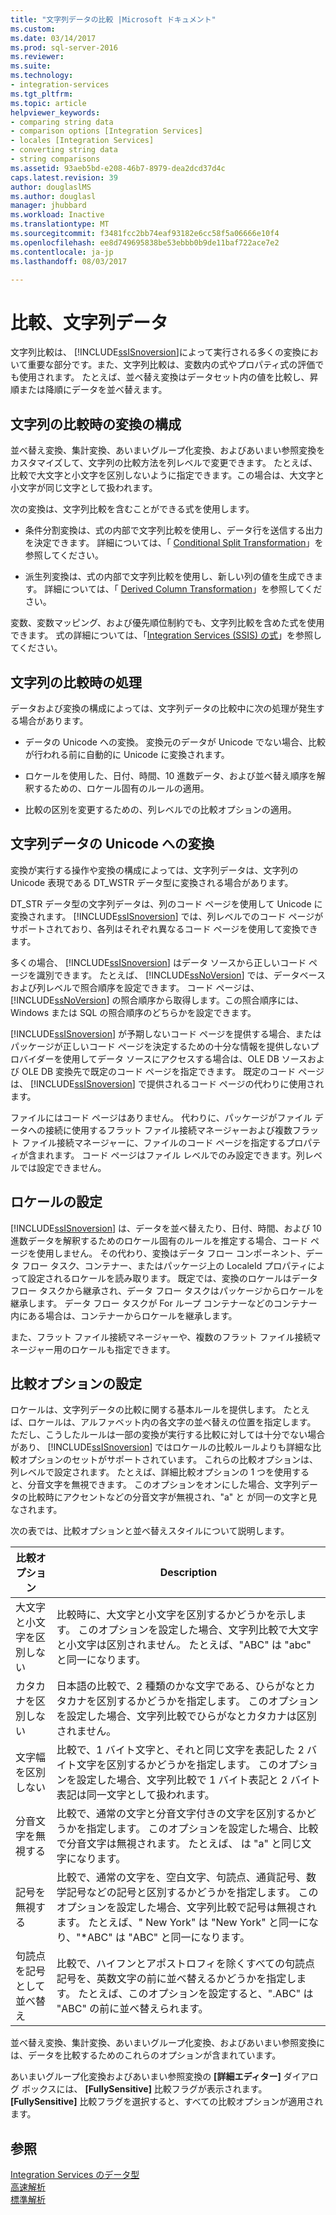 ```yaml
---
title: "文字列データの比較 |Microsoft ドキュメント"
ms.custom: 
ms.date: 03/14/2017
ms.prod: sql-server-2016
ms.reviewer: 
ms.suite: 
ms.technology:
- integration-services
ms.tgt_pltfrm: 
ms.topic: article
helpviewer_keywords:
- comparing string data
- comparison options [Integration Services]
- locales [Integration Services]
- converting string data
- string comparisons
ms.assetid: 93aeb5bd-e208-46b7-8979-dea2dcd37d4c
caps.latest.revision: 39
author: douglaslMS
ms.author: douglasl
manager: jhubbard
ms.workload: Inactive
ms.translationtype: MT
ms.sourcegitcommit: f3481fcc2bb74eaf93182e6cc58f5a06666e10f4
ms.openlocfilehash: ee8d749695838be53ebbb0b9de11baf722ace7e2
ms.contentlocale: ja-jp
ms.lasthandoff: 08/03/2017

---
```

# <a name="comparing-string-data"></a>比較、文字列データ
  文字列比較は、 [!INCLUDE[ssISnoversion](../../includes/ssisnoversion-md.md)]によって実行される多くの変換において重要な部分です。また、文字列比較は、変数内の式やプロパティ式の評価でも使用されます。 たとえば、並べ替え変換はデータセット内の値を比較し、昇順または降順にデータを並べ替えます。  
  
## <a name="configuring-transformations-for-string-comparisons"></a>文字列の比較時の変換の構成  
 並べ替え変換、集計変換、あいまいグループ化変換、およびあいまい参照変換をカスタマイズして、文字列の比較方法を列レベルで変更できます。 たとえば、比較で大文字と小文字を区別しないように指定できます。この場合は、大文字と小文字が同じ文字として扱われます。  
  
 次の変換は、文字列比較を含むことができる式を使用します。  
  
-   条件分割変換は、式の内部で文字列比較を使用し、データ行を送信する出力を決定できます。 詳細については、「 [Conditional Split Transformation](../../integration-services/data-flow/transformations/conditional-split-transformation.md)」を参照してください。  
  
-   派生列変換は、式の内部で文字列比較を使用し、新しい列の値を生成できます。 詳細については、「 [Derived Column Transformation](../../integration-services/data-flow/transformations/derived-column-transformation.md)」を参照してください。  
  
 変数、変数マッピング、および優先順位制約でも、文字列比較を含めた式を使用できます。 式の詳細については、「[Integration Services &#40;SSIS&#41; の式](../../integration-services/expressions/integration-services-ssis-expressions.md)」を参照してください。  
  
## <a name="processing-during-string-comparison"></a>文字列の比較時の処理  
 データおよび変換の構成によっては、文字列データの比較中に次の処理が発生する場合があります。  
  
-   データの Unicode への変換。 変換元のデータが Unicode でない場合、比較が行われる前に自動的に Unicode に変換されます。  
  
-   ロケールを使用した、日付、時間、10 進数データ、および並べ替え順序を解釈するための、ロケール固有のルールの適用。  
  
-   比較の区別を変更するための、列レベルでの比較オプションの適用。  
  
## <a name="converting-string-data-to-unicode"></a>文字列データの Unicode への変換  
 変換が実行する操作や変換の構成によっては、文字列データは、文字列の Unicode 表現である DT_WSTR データ型に変換される場合があります。  
  
 DT_STR データ型の文字列データは、列のコード ページを使用して Unicode に変換されます。 [!INCLUDE[ssISnoversion](../../includes/ssisnoversion-md.md)] では、列レベルでのコード ページがサポートされており、各列はそれぞれ異なるコード ページを使用して変換できます。  
  
 多くの場合、 [!INCLUDE[ssISnoversion](../../includes/ssisnoversion-md.md)] はデータ ソースから正しいコード ページを識別できます。 たとえば、 [!INCLUDE[ssNoVersion](../../includes/ssnoversion-md.md)] では、データベースおよび列レベルで照合順序を設定できます。 コード ページは、 [!INCLUDE[ssNoVersion](../../includes/ssnoversion-md.md)] の照合順序から取得します。この照合順序には、Windows または SQL の照合順序のどちらかを設定できます。  
  
 [!INCLUDE[ssISnoversion](../../includes/ssisnoversion-md.md)] が予期しないコード ページを提供する場合、またはパッケージが正しいコード ページを決定するための十分な情報を提供しないプロバイダーを使用してデータ ソースにアクセスする場合は、OLE DB ソースおよび OLE DB 変換先で既定のコード ページを指定できます。 既定のコード ページは、 [!INCLUDE[ssISnoversion](../../includes/ssisnoversion-md.md)] で提供されるコード ページの代わりに使用されます。  
  
 ファイルにはコード ページはありません。 代わりに、パッケージがファイル データへの接続に使用するフラット ファイル接続マネージャーおよび複数フラット ファイル接続マネージャーに、ファイルのコード ページを指定するプロパティが含まれます。 コード ページはファイル レベルでのみ設定できます。列レベルでは設定できません。  
  
## <a name="setting-locale"></a>ロケールの設定  
 [!INCLUDE[ssISnoversion](../../includes/ssisnoversion-md.md)] は、データを並べ替えたり、日付、時間、および 10 進数データを解釈するためのロケール固有のルールを推定する場合、コード ページを使用しません。 その代わり、変換はデータ フロー コンポーネント、データ フロー タスク、コンテナー、またはパッケージ上の LocaleId プロパティによって設定されるロケールを読み取ります。 既定では、変換のロケールはデータ フロー タスクから継承され、データ フロー タスクはパッケージからロケールを継承します。 データ フロー タスクが For ループ コンテナーなどのコンテナー内にある場合は、コンテナーからロケールを継承します。  
  
 また、フラット ファイル接続マネージャーや、複数のフラット ファイル接続マネージャー用のロケールも指定できます。  
  
## <a name="setting-comparison-options"></a>比較オプションの設定  
 ロケールは、文字列データの比較に関する基本ルールを提供します。 たとえば、ロケールは、アルファベット内の各文字の並べ替えの位置を指定します。 ただし、こうしたルールは一部の変換が実行する比較に対しては十分でない場合があり、 [!INCLUDE[ssISnoversion](../../includes/ssisnoversion-md.md)] ではロケールの比較ルールよりも詳細な比較オプションのセットがサポートされています。 これらの比較オプションは、列レベルで設定されます。 たとえば、詳細比較オプションの 1 つを使用すると、分音文字を無視できます。 このオプションをオンにした場合、文字列データの比較時にアクセントなどの分音文字が無視され、"a" と が同一の文字と見なされます。  
  
 次の表では、比較オプションと並べ替えスタイルについて説明します。  
  
|比較オプション|Description|  
|-----------------------|-----------------|  
|大文字と小文字を区別しない|比較時に、大文字と小文字を区別するかどうかを示します。 このオプションを設定した場合、文字列比較で大文字と小文字は区別されません。 たとえば、"ABC" は "abc" と同一になります。|  
|カタカナを区別しない|日本語の比較で、2 種類のかな文字である、ひらがなとカタカナを区別するかどうかを指定します。 このオプションを設定した場合、文字列比較でひらがなとカタカナは区別されません。|  
|文字幅を区別しない|比較で、1 バイト文字と、それと同じ文字を表記した 2 バイト文字を区別するかどうかを指定します。 このオプションを設定した場合、文字列比較で 1 バイト表記と 2 バイト表記は同一文字として扱われます。|  
|分音文字を無視する|比較で、通常の文字と分音文字付きの文字を区別するかどうかを指定します。 このオプションを設定した場合、比較で分音文字は無視されます。 たとえば、 は "a" と同じ文字になります。|  
|記号を無視する|比較で、通常の文字を、空白文字、句読点、通貨記号、数学記号などの記号と区別するかどうかを指定します。 このオプションを設定した場合、文字列比較で記号は無視されます。 たとえば、" New York" は "New York" と同一になり、"*ABC" は "ABC" と同一になります。|  
|句読点を記号として並べ替え|比較で、ハイフンとアポストロフィを除くすべての句読点記号を、英数文字の前に並べ替えるかどうかを指定します。 たとえば、このオプションを設定すると、".ABC" は "ABC" の前に並べ替えられます。|  
  
 並べ替え変換、集計変換、あいまいグループ化変換、およびあいまい参照変換には、データを比較するためのこれらのオプションが含まれています。  
  
 あいまいグループ化変換およびあいまい参照変換の **[詳細エディター]** ダイアログ ボックスには、 **[FullySensitive]** 比較フラグが表示されます。 **[FullySensitive]** 比較フラグを選択すると、すべての比較オプションが適用されます。  
  
## <a name="see-also"></a>参照  
 [Integration Services のデータ型](../../integration-services/data-flow/integration-services-data-types.md)   
 [高速解析](http://msdn.microsoft.com/library/6688707d-3c5b-404e-aa2f-e13092ac8d95)   
 [標準解析](http://msdn.microsoft.com/library/dfe835b1-ea52-4e18-a23a-5188c5b6f013)  
  
  

